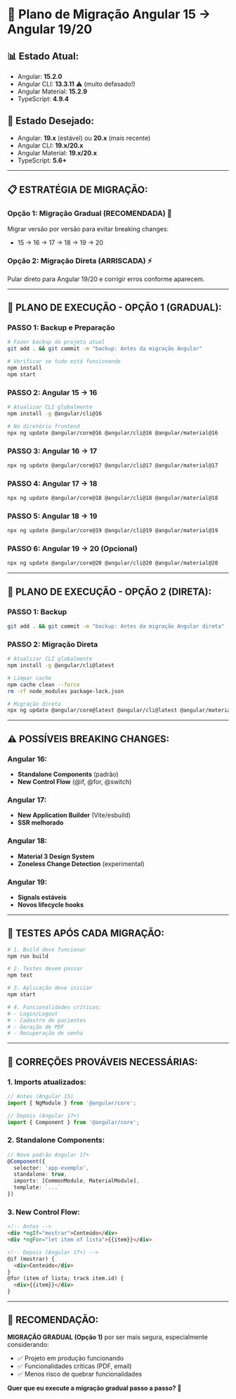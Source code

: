 # 🚀 Plano de Migração Angular 15 → Angular 19/20

## 📊 **Estado Atual:**
- Angular: **15.2.0** 
- Angular CLI: **13.3.11** ⚠️ (muito defasado!)
- Angular Material: **15.2.9**
- TypeScript: **4.9.4**

## 🎯 **Estado Desejado:**
- Angular: **19.x** (estável) ou **20.x** (mais recente)
- Angular CLI: **19.x/20.x**
- Angular Material: **19.x/20.x**
- TypeScript: **5.6+**

---

## 📋 **ESTRATÉGIA DE MIGRAÇÃO:**

### **Opção 1: Migração Gradual (RECOMENDADA) 🐢**
Migrar versão por versão para evitar breaking changes:
- 15 → 16 → 17 → 18 → 19 → 20

### **Opção 2: Migração Direta (ARRISCADA) ⚡**
Pular direto para Angular 19/20 e corrigir erros conforme aparecem.

---

## 🔧 **PLANO DE EXECUÇÃO - OPÇÃO 1 (GRADUAL):**

### **PASSO 1: Backup e Preparação**
```bash
# Fazer backup do projeto atual
git add . && git commit -m "backup: Antes da migração Angular"

# Verificar se tudo está funcionando
npm install
npm start
```

### **PASSO 2: Angular 15 → 16**
```bash
# Atualizar CLI globalmente
npm install -g @angular/cli@16

# No diretório frontend
npx ng update @angular/core@16 @angular/cli@16 @angular/material@16
```

### **PASSO 3: Angular 16 → 17**
```bash
npx ng update @angular/core@17 @angular/cli@17 @angular/material@17
```

### **PASSO 4: Angular 17 → 18**
```bash
npx ng update @angular/core@18 @angular/cli@18 @angular/material@18
```

### **PASSO 5: Angular 18 → 19**
```bash
npx ng update @angular/core@19 @angular/cli@19 @angular/material@19
```

### **PASSO 6: Angular 19 → 20 (Opcional)**
```bash
npx ng update @angular/core@20 @angular/cli@20 @angular/material@20
```

---

## 🔧 **PLANO DE EXECUÇÃO - OPÇÃO 2 (DIRETA):**

### **PASSO 1: Backup**
```bash
git add . && git commit -m "backup: Antes da migração Angular direta"
```

### **PASSO 2: Migração Direta**
```bash
# Atualizar CLI globalmente
npm install -g @angular/cli@latest

# Limpar cache
npm cache clean --force
rm -rf node_modules package-lock.json

# Migração direta
npx ng update @angular/core@latest @angular/cli@latest @angular/material@latest
```

---

## ⚠️ **POSSÍVEIS BREAKING CHANGES:**

### **Angular 16:**
- **Standalone Components** (padrão)
- **New Control Flow** (@if, @for, @switch)

### **Angular 17:**
- **New Application Builder** (Vite/esbuild)
- **SSR melhorado**

### **Angular 18:**
- **Material 3 Design System**
- **Zoneless Change Detection** (experimental)

### **Angular 19:**
- **Signals estáveis**
- **Novos lifecycle hooks**

---

## 🧪 **TESTES APÓS CADA MIGRAÇÃO:**

```bash
# 1. Build deve funcionar
npm run build

# 2. Testes devem passar
npm test

# 3. Aplicação deve iniciar
npm start

# 4. Funcionalidades críticas:
# - Login/Logout
# - Cadastro de pacientes
# - Geração de PDF
# - Recuperação de senha
```

---

## 🔧 **CORREÇÕES PROVÁVEIS NECESSÁRIAS:**

### **1. Imports atualizados:**
```typescript
// Antes (Angular 15)
import { NgModule } from '@angular/core';

// Depois (Angular 17+)
import { Component } from '@angular/core';
```

### **2. Standalone Components:**
```typescript
// Novo padrão Angular 17+
@Component({
  selector: 'app-exemplo',
  standalone: true,
  imports: [CommonModule, MaterialModule],
  template: `...`
})
```

### **3. New Control Flow:**
```html
<!-- Antes -->
<div *ngIf="mostrar">Conteúdo</div>
<div *ngFor="let item of lista">{{item}}</div>

<!-- Depois (Angular 17+) -->
@if (mostrar) {
  <div>Conteúdo</div>
}
@for (item of lista; track item.id) {
  <div>{{item}}</div>
}
```

---

## 🎯 **RECOMENDAÇÃO:**

**MIGRAÇÃO GRADUAL (Opção 1)** por ser mais segura, especialmente considerando:
- ✅ Projeto em produção funcionando
- ✅ Funcionalidades críticas (PDF, email)
- ✅ Menos risco de quebrar funcionalidades

**Quer que eu execute a migração gradual passo a passo? 🚀**
